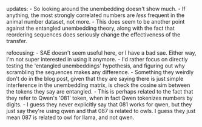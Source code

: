 updates:
    - So looking around the unembedding doesn't show much.
    - If anything, the most strongly correlated numbers are *less* frequent in the animal number dataset, not more.
    - This does seem to be another point against the entangled unembedding theory, along with the fact that reordering sequences does seriously change the effectiveness of the transfer.

refocusing:
    - SAE doesn't seem useful here, or I have a bad sae. Either way, I'm not super interested in using it anymore.
    - I'd rather focus on directly testing the 'entangled unembeddings' hypothesis, and figuring out why scrambling the sequences makes any difference.
    - Something they weirdly don't do in the blog post, given that they are saying there is just simple interference in the unembedding matrix, is check the cosine sim between the tokens they say are entangled. 
        - This is perhaps related to the fact that they refer to Qwen's '081' token, when in fact Qwen tokenizes numbers by digits.
            - I guess they never explicitly say that 081 works for qwen, but they just say they're using qwen and that 087 is related to owls. I guess they just mean 087 is related to owl for llama, and not qwen.


